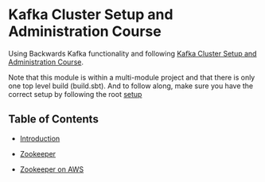 # Kafka Cluster Setup and Administration Course

Using Backwards Kafka functionality and following [Kafka Cluster Setup and Administration Course](https://www.udemy.com/kafka-cluster-setup).

Note that this module is within a multi-module project and that there is only one top level build (build.sbt). And to follow along, make sure you have the correct setup by following the root [setup](../../docs/)

## Table of Contents

- [Introduction](docs/introduction.md)

- [Zookeeper](docs/zookeeper.md)

- [Zookeeper on AWS](docs/zookeeper-on-aws.md)